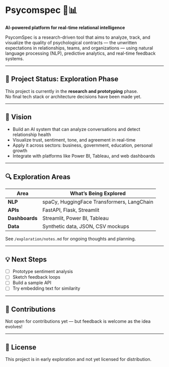 # Psycomspec 🧠📊

**AI-powered platform for real-time relational intelligence**

PsycomSpec is a research-driven tool that aims to analyze, track, and visualize the quality of psychological contracts — the unwritten expectations in relationships, teams, and organizations — using natural language processing (NLP), predictive analytics, and real-time feedback systems.

---

## 🚧 Project Status: Exploration Phase

This project is currently in the **research and prototyping** phase.  
No final tech stack or architecture decisions have been made yet.

---

## 🧠 Vision

- Build an AI system that can analyze conversations and detect relationship health
- Visualize trust, sentiment, tone, and agreement in real-time
- Apply it across sectors: business, government, education, personal growth
- Integrate with platforms like Power BI, Tableau, and web dashboards

---

## 🔍 Exploration Areas

| Area         | What’s Being Explored                     |
|--------------|--------------------------------------------|
| **NLP**      | spaCy, HuggingFace Transformers, LangChain |
| **APIs**     | FastAPI, Flask, Streamlit                  |
| **Dashboards** | Streamlit, Power BI, Tableau              |
| **Data**     | Synthetic data, JSON, CSV mockups          |

See `/exploration/notes.md` for ongoing thoughts and planning.

---

## 💡 Next Steps

- [ ] Prototype sentiment analysis
- [ ] Sketch feedback loops
- [ ] Build a sample API
- [ ] Try embedding text for similarity

---

## 🤝 Contributions

Not open for contributions yet — but feedback is welcome as the idea evolves!

---

## 📜 License

This project is in early exploration and not yet licensed for distribution.
